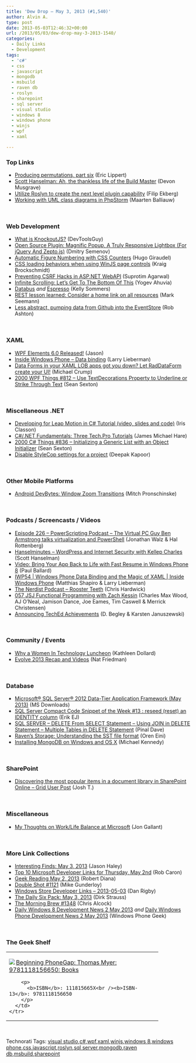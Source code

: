 ```yaml
---
title: 'Dew Drop – May 3, 2013 (#1,540)'
author: Alvin A.
type: post
date: 2013-05-03T12:46:32+00:00
url: /2013/05/03/dew-drop-may-3-2013-1540/
categories:
  - Daily Links
  - Development
tags:
  - 'c#'
  - css
  - javascript
  - mongodb
  - msbuild
  - raven db
  - roslyn
  - sharepoint
  - sql server
  - visual studio
  - windows 8
  - windows phone
  - winjs
  - wpf
  - xaml

---
```

### <a name="top"></a>Top Links

  * <a href="http://ericlippert.com/2013/05/02/producing-permutations-part-six/?utm_source=rss&utm_medium=rss&utm_campaign=producing-permutations-part-six" target="_blank">Producing permutations, part six</a> (Eric Lippert)
  * <a href="http://blogs.msdn.com/b/microsoft_press/archive/2013/05/02/scott-hanselman-ah-the-thankless-life-of-the-build-master.aspx" target="_blank">Scott Hanselman: Ah, the thankless life of the Build Master</a> (Devon Musgrave)
  * <a href="http://blog.filipekberg.se/2013/05/02/utilize-roslyn-to-create-the-next-level-plugin-capability/" target="_blank">Utilize Roslyn to create the next level plugin capability</a> (Filip Ekberg)
  * <a href="http://blog.jetbrains.com/phpstorm/2013/05/working-with-uml-class-diagrams-in-phpstorm/?utm_source=rss&utm_medium=rss&utm_campaign=working-with-uml-class-diagrams-in-phpstorm" target="_blank">Working with UML class diagrams in PhpStorm</a> (Maarten Balliauw)

&#160;

### <a name="web"></a>Web Development

  * <a href="http://www.infragistics.com/community/blogs/marketing/archive/2013/05/02/what-is-knockoutjs.aspx" target="_blank">What is KnockoutJS?</a> (DevToolsGuy)
  * <a href="http://www.smashingmagazine.com/2013/05/02/magnific-popup-a-truly-responsive-lightbox/" target="_blank">Open Source Plugin: Magnific Popup, A Truly Responsive Lightbox (For jQuery And Zepto.js)</a> (Dmitry Semenov)
  * <a href="http://tympanus.net/codrops/2013/05/02/automatic-figure-numbering-with-css-counters/" target="_blank">Automatic Figure Numbering with CSS Counters</a> (Hugo Giraudel)
  * <a href="http://kraigbrockschmidt.com/blog/?p=779" target="_blank">CSS loading behaviors when using WinJS page controls</a> (Kraig Brockschmidt)
  * <a href="http://feedproxy.google.com/~r/netCurryRecentArticles/~3/EtCGErOKkKQ/ShowArticle.aspx" target="_blank">Preventing CSRF Hacks in ASP.NET WebAPI</a> (Suprotim Agarwal)
  * <a href="http://www.smashingmagazine.com/2013/05/03/infinite-scrolling-lets-get-to-the-bottom-of-this/" target="_blank">Infinite Scrolling: Let’s Get To The Bottom Of This</a> (Yogev Ahuvia)
  * <a href="http://feedproxy.google.com/~r/kellabyte/~3/iFXEYsz8LIA/" target="_blank">Databus</a> _and_ <a href="http://feedproxy.google.com/~r/kellabyte/~3/6UnaKjzw2aw/" target="_blank">Espresso</a> (Kelly Sommers)
  * <a href="http://blog.ploeh.dk/2013/05/02/rest-lesson-learned-consider-a-home-link-on-all-resources" target="_blank">REST lesson learned: Consider a home link on all resources</a> (Mark Seemann)
  * <a href="http://codeofrob.com/entries/less-abstract,-pumping-data-from-github-into-the-eventstore.html" target="_blank">Less abstract, pumping data from Github into the EventStore</a> (Rob Ashton)

&#160;

### <a name="silverlight"></a>XAML

  * <a href="http://www.mindscapehq.com/blog/index.php/2013/05/02/wpf-elements-6-0-released/" target="_blank">WPF Elements 6.0 Released!</a> (Jason)
  * <a href="http://blogs.windows.com/windows_phone/b/wpdev/archive/2013/05/02/inside-windows-phone-data-binding.aspx" target="_blank">Inside Windows Phone – Data binding</a> (Larry Lieberman)
  * <a href="http://feedproxy.google.com/~r/Telerik/~3/3JpQNXt1PW8/data-forms-in-your-xaml-lob-apps-got-you-down-let-raddataform-create-your-ui!" target="_blank">Data Forms in your XAML LOB apps got you down? Let RadDataForm create your UI!</a> (Michael Crump)
  * <a href="http://wpf.2000things.com/2013/05/03/812-use-textdecorations-property-to-underline-or-strike-through-text/" target="_blank">2000 WPF Things #812 – Use TextDecorations Property to Underline or Strike Through Text</a> (Sean Sexton)

&#160;

### <a name="dotnet"></a>Miscellaneous .NET

  * <a href="http://www.irisclasson.com/2013/05/02/developing-for-leap-motion-in-c-tutorial-video-slides-and-code/" target="_blank">Developing for Leap Motion in C# Tutorial (video, slides and code)</a> (Iris Classon)
  * <a href="http://feedproxy.google.com/~r/BlackRabbitCoder/~3/n5ep5BjjBmQ/c.net-little-wonders-three-tech.pro-tutorials.aspx" target="_blank">C#/.NET Fundamentals: Three Tech.Pro Tutorials</a> (James Michael Hare)
  * <a href="http://csharp.2000things.com/2013/05/03/836-initializing-a-generic-list-with-an-object-initializer/" target="_blank">2000 C# Things #836 – Initializing a Generic List with an Object Initializer</a> (Sean Sexton)
  * <a href="http://feedproxy.google.com/~r/OneDotNetWay/~3/oHo-iGHwtxM/" target="_blank">Disable StyleCop settings for a project</a> (Deepak Kapoor)

&#160;

### <a name="mobile"></a>Other Mobile Platforms

  * <a href="http://mobile.dzone.com/articles/android-devbytes-window-zoom" target="_blank">Android DevBytes: Window Zoom Transitions</a> (Mitch Pronschinske)

&#160;

### <a name="podcasts"></a>Podcasts / Screencasts / Videos

  * <a href="http://feedproxy.google.com/~r/Powerscripting/~3/vTj01I4hVYI/episode-226-power-scripting-podcast-the-virtual-pc-guy-ben-armstrong-talks-virtualization-and-power-shell" target="_blank">Episode 226 &#8211; PowerScripting Podcast &#8211; The Virtual PC Guy Ben Armstrong talks virtualization and PowerShell</a> (Jonathan Walz & Hal Rottenberg)
  * <a href="http://feedproxy.google.com/~r/HanselminutesCompleteMP3/~3/484N9bt2UZE/default.aspx" target="_blank">Hanselminutes &#8211; WordPress and Internet Security with Kellep Charles</a> (Scott Hanselman)
  * <a href="http://blog.pluralsight.com/2013/05/02/video-bring-your-app-back-to-life-with-fast-resume-in-windows-phone-8/" target="_blank">Video: Bring Your App Back to Life with Fast Resume in Windows Phone 8</a> (Paul Ballard)
  * <a href="http://channel9.msdn.com/Shows/Inside+Windows+Phone/IWP54--Windows-Phone-Data-Binding-and-the-Magic-of-XAML" target="_blank">IWP54 | Windows Phone Data Binding and the Magic of XAML | Inside Windows Phone</a> (Matthias Shapiro & Larry Lieberman)
  * <a href="http://nerdist.libsyn.com/rooster-teeth" target="_blank">The Nerdist Podcast &#8211; Rooster Teeth</a> (Chris Hardwick)
  * <a href="http://javascriptjabber.com/057-jsj-functional-programming-with-zach-kessin/" target="_blank">057 JSJ Functional Programming with Zach Kessin</a> (Charles Max Wood, AJ O&#8217;Neal, Jamison Dance, Joe Eames, Tim Caswell & Merrick Christensen)
  * <a href="http://channel9.msdn.com/Blogs/TechEd/Announcing-TechEd-Achievements" target="_blank">Announcing TechEd Achievements</a> (D. Begley & Karsten Januszewski)

&#160;

### <a name="events"></a>Community / Events

  * <a href="http://msmvps.com/blogs/kathleen/archive/2013/05/02/why-a-women-in-technology-luncheon.aspx" target="_blank">Why a Women In Technology Luncheon</a> (Kathleen Dollard)
  * <a href="http://blog.xamarin.com/evolve-2013-recap-and-videos/" target="_blank">Evolve 2013 Recap and Videos</a> (Nat Friedman)

&#160;

### <a name="sql"></a>Database

  * <a href="http://www.microsoft.com/en-us/download/details.aspx?id=38818&WT.mc_id=rss_alldownloads_all" target="_blank">Microsoft® SQL Server® 2012 Data-Tier Application Framework (May 2013)</a> (MS Downloads)
  * <a href="http://feedproxy.google.com/~r/ErikejBlogsAboutSqlCompactnetAndRelatedStuff/~3/JiedwVzemc8/sql-server-compact-code-snippet-of-week.html" target="_blank">SQL Server Compact Code Snippet of the Week #13 : reseed (reset) an IDENTITY column</a> (Erik EJ)
  * <a href="http://blog.sqlauthority.com/2013/05/03/sql-server-delete-from-select-statement-using-join-in-delete-statement-multiple-tables-in-delete-statement/" target="_blank">SQL SERVER – DELETE From SELECT Statement – Using JOIN in DELETE Statement – Multiple Tables in DELETE Statement</a> (Pinal Dave)
  * <a href="http://feedproxy.google.com/~r/AyendeRahien/~3/9KBpGVXlLY4/ravens-storage-understanding-the-sst-file-format" target="_blank">Raven’s Storage: Understanding the SST file format</a> (Oren Eini)
  * <a href="http://blog.michaelckennedy.net/2013/05/02/installing-mongodb-on-windows-and-os-x/" target="_blank">Installing MongoDB on Windows and OS X</a> (Michael Kennedy)

&#160;

### <a name="sp"></a>SharePoint

  * <a href="http://community.office365.com/en-us/blogs/office_365_technical_blog/archive/2013/05/03/discovering-the-most-popular-items-in-a-document-library-in-sharepoint-online-grid-user-post.aspx" target="_blank">Discovering the most popular items in a document library in SharePoint Online &#8211; Grid User Post</a> (Josh T.)

&#160;

### <a name="misc"></a>Miscellaneous

  * <a href="http://feedproxy.google.com/~r/jongallant/~3/NFjFrE0M74U/work-life-balance-at-microsoft.html" target="_blank">My Thoughts on Work/Life Balance at Microsoft</a> (Jon Gallant)

&#160;

### <a name="links"></a>More Link Collections

  * <a href="http://jasonhaley.com/blog/post.aspx?id=0ec12442-c237-45a3-af9b-7c0a4125df6d" target="_blank">Interesting Finds: May 3, 2013</a> (Jason Haley)
  * <a href="http://blogs.msdn.com/b/robcaron/archive/2013/05/02/top-10-microsoft-developer-links-for-thursday-may-2nd.aspx" target="_blank">Top 10 Microsoft Developer Links for Thursday, May 2nd</a> (Rob Caron)
  * <a href="http://feeds.regulargeek.com/~r/RegularGeek/~3/PxFurIiYszc/" target="_blank">Geek Reading May 2, 2013</a> (Robert Diana)
  * <a href="http://afreshcup.com/home/2013/5/3/double-shot-1121.html" target="_blank">Double Shot #1121</a> (Mike Gunderloy)
  * <a href="http://feedproxy.google.com/~r/DanRigby/~3/ggCkzXUxkYo/" target="_blank">Windows Store Developer Links – 2013-05-03</a> (Dan Rigby)
  * <a href="http://feeds.feedblitz.com/~/40738332/0/dirkstrauss~The-Daily-Six-Pack-May" target="_blank">The Daily Six Pack: May 3, 2013</a> (Dirk Strauss)
  * <a href="http://feedproxy.google.com/~r/ReflectivePerspective/~3/fAeFbYLwLic/" target="_blank">The Morning Brew #1348</a> (Chris Alcock)
  * <a href="http://feedproxy.google.com/~r/Windowsphonegeek/~3/jbtr9L2gu4A/daily-windows-8-development-news-2-may-2013" target="_blank">Daily Windows 8 Development News 2 May 2013</a> _and_ <a href="http://feedproxy.google.com/~r/Windowsphonegeek/~3/4lQ6MAMG00M/daily-windows-phone-development-news-2-may-2013" target="_blank">Daily Windows Phone Development News 2 May 2013</a> (Windows Phone Geek)

&#160;

### <a name="shelf"></a>The Geek Shelf

<div style="padding-bottom: 0px; margin: 0px; padding-left: 0px; padding-right: 0px; display: inline; float: none; padding-top: 0px" id="scid:7dc1bd33-94bd-46fd-a20b-0131235bcd47:f7ad5a44-80e0-4b18-9eeb-bcaefd4c3ff3" class="wlWriterEditableSmartContent">
  <table cellspacing="0" cellpadding="2" width="400" border="0" unselectable="on">
    <tr>
      <td valign="top" width="400">
        <p>
          <a title="Beginning PhoneGap: Thomas Myer: 9781118156650: Books" href="http://www.amazon.com/exec/obidos/ASIN/111815665X/alvinashcraft-20"><img data-recalc-dims="1" decoding="async" src="https://i0.wp.com/images.amazon.com/images/P/111815665X.01.MZZZZZZZ.jpg?w=660" border="0" align="left" style="float:left" />Beginning PhoneGap: Thomas Myer: 9781118156650: Books</a>
        </p>
        
        <p>
          <b>ISBN</b>: 111815665X<br /><b>ISBN-13</b>: 9781118156650
        </p>
      </td>
    </tr>
  </table>
</div>

&#160;

<div style="padding-bottom: 0px; margin: 0px; padding-left: 0px; padding-right: 0px; display: inline; float: none; padding-top: 0px" id="scid:0767317B-992E-4b12-91E0-4F059A8CECA8:e4979226-7277-4449-8ec3-8de8b9172422" class="wlWriterEditableSmartContent">
  Technorati Tags: <a href="http://technorati.com/tags/visual+studio" rel="tag">visual studio</a>,<a href="http://technorati.com/tags/c%23" rel="tag">c#</a>,<a href="http://technorati.com/tags/wpf" rel="tag">wpf</a>,<a href="http://technorati.com/tags/xaml" rel="tag">xaml</a>,<a href="http://technorati.com/tags/winjs" rel="tag">winjs</a>,<a href="http://technorati.com/tags/windows+8" rel="tag">windows 8</a>,<a href="http://technorati.com/tags/windows+phone" rel="tag">windows phone</a>,<a href="http://technorati.com/tags/css" rel="tag">css</a>,<a href="http://technorati.com/tags/javascript" rel="tag">javascript</a>,<a href="http://technorati.com/tags/roslyn" rel="tag">roslyn</a>,<a href="http://technorati.com/tags/sql+server" rel="tag">sql server</a>,<a href="http://technorati.com/tags/mongodb" rel="tag">mongodb</a>,<a href="http://technorati.com/tags/raven+db" rel="tag">raven db</a>,<a href="http://technorati.com/tags/msbuild" rel="tag">msbuild</a>,<a href="http://technorati.com/tags/sharepoint" rel="tag">sharepoint</a>
</div>